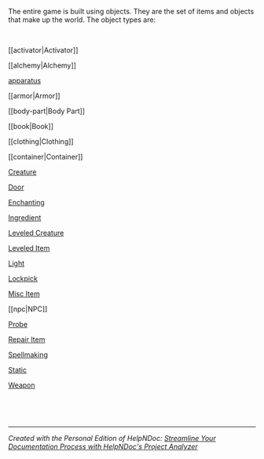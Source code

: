 # 

&nbsp;

The entire game is built using objects. They are the set of items and objects that make up the world. The object types are:

&nbsp;

[[activator|Activator]]

[[alchemy|Alchemy]]

[apparatus](apparatus.md)

[[armor|Armor]]

[[body-part|Body Part]]

[[book|Book]]

[[clothing|Clothing]]

[[container|Container]]

[Creature](<Creature.md>)

[Door](<Door.md>)

[Enchanting](<Enchanting.md>)

[Ingredient](<Ingredient.md>)

[Leveled Creature](<LeveledCreature.md>)

[Leveled Item](<LeveledItem.md>)

[Light](<Light.md>)

[Lockpick](<Lockpick.md>)

[Misc Item](<MiscItem.md>)

[[npc|NPC]]

[Probe](<Probe.md>)

[Repair Item](<RepairItem.md>)

[Spellmaking](<Spellmaking.md>)

[Static](<Static.md>)

[Weapon](<Weapon.md>)

&nbsp;

&nbsp;


***
_Created with the Personal Edition of HelpNDoc: [Streamline Your Documentation Process with HelpNDoc's Project Analyzer](<https://www.helpndoc.com/feature-tour/advanced-project-analyzer/>)_
